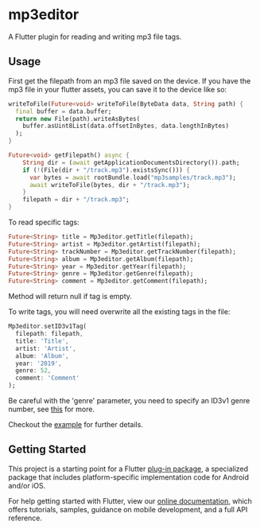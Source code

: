 # mp3editor

A Flutter plugin for reading and writing mp3 file tags.

## Usage

First get the filepath from an mp3 file saved on the device.
If you have the mp3 file in your flutter assets, you can save it to the device
like so:

```dart
writeToFile(Future<void> writeToFile(ByteData data, String path) {
  final buffer = data.buffer;
  return new File(path).writeAsBytes(
    buffer.asUint8List(data.offsetInBytes, data.lengthInBytes)
  );
}

Future<void> getFilepath() async {
    String dir = (await getApplicationDocumentsDirectory()).path;
    if (!(File(dir + "/track.mp3").existsSync())) {
      var bytes = await rootBundle.load("mp3samples/track.mp3");
      await writeToFile(bytes, dir + "/track.mp3");
    }
    filepath = dir + "/track.mp3";
}
```

To read specific tags:

```dart
Future<String> title = Mp3editor.getTitle(filepath);
Future<String> artist = Mp3editor.getArtist(filepath);
Future<String> trackNumber = Mp3editor.getTrackNumber(filepath);
Future<String> album = Mp3editor.getAlbum(filepath);
Future<String> year = Mp3editor.getYear(filepath);
Future<String> genre = Mp3editor.getGenre(filepath);
Future<String> comment = Mp3editor.getComment(filepath);
```

Method will return null if tag is empty.

To write tags, you will need overwrite all the existing tags in the file: 
```dart
Mp3editor.setID3v1Tag(
  filepath: filepath,
  title: 'Title',
  artist: 'Artist',
  album: 'Album',
  year: '2019',
  genre: 52,
  comment: 'Comment'
);
```

Be careful with the 'genre' parameter, you need to specify an ID3v1 genre
number, see [this](https://en.wikipedia.org/wiki/List_of_ID3v1_Genres) for more.

Checkout the [example](https://github.com/janhrastnik/mp3editor/blob/master/example/lib/main.dart) for further details.

## Getting Started

This project is a starting point for a Flutter
[plug-in package](https://flutter.dev/developing-packages/),
a specialized package that includes platform-specific implementation code for
Android and/or iOS.

For help getting started with Flutter, view our 
[online documentation](https://flutter.dev/docs), which offers tutorials, 
samples, guidance on mobile development, and a full API reference.
